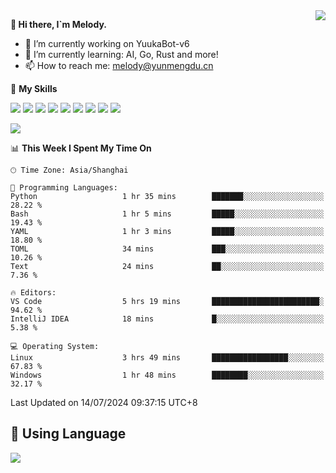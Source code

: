 <a href="#">
  <img align="right" src="https://github-readme-stats.vercel.app/api?username=melodyyuuka&count_private=true&show_icons=true" />
</a>

**👋 Hi there, I`m Melody.**

- 🔭 I’m currently working on YuukaBot-v6
- 🌱 I’m currently learning: AI, Go, Rust and more!
- 📫 How to reach me: melody@yunmengdu.cn

🌟 **My Skills** 

![](https://img.shields.io/badge/-Python-3e74a2?style=flat-square&logo=Python&logoColor=fff)
![](https://img.shields.io/badge/-Java-007396?style=flat-square&logo=OpenJDK&logoColor=fff)
![](https://img.shields.io/badge/-Node.js-339933?style=flat-square&logo=Node.js&logoColor=fff)
![](https://img.shields.io/badge/-Git-f05032?style=flat-square&logo=git&logoColor=fff)
![](https://img.shields.io/badge/-PostgreSQL-4169e1?style=flat-square&logo=PostgreSQL&logoColor=fff)
![](https://img.shields.io/badge/-Rust-000000?style=flat-square&logo=rust&logoColor=fff)
![](https://img.shields.io/badge/-VSCode-007acc?style=flat-square&logo=Visual-Studio-Code&logoColor=fff)
![](https://img.shields.io/badge/-FastAPI-009688?style=flat-square&logo=FastAPI&logoColor=fff)
![](https://img.shields.io/badge/-Linux-000000?style=flat-square&logo=Linux&logoColor=fff)


![](https://wakatime.com/badge/user/fa6dc0e2-47c5-4d2d-ae45-69fec6f2122c.svg)

<!--START_SECTION:waka-->
📊 **This Week I Spent My Time On** 

```text
🕑︎ Time Zone: Asia/Shanghai

💬 Programming Languages: 
Python                   1 hr 35 mins        ███████░░░░░░░░░░░░░░░░░░   28.22 % 
Bash                     1 hr 5 mins         █████░░░░░░░░░░░░░░░░░░░░   19.43 % 
YAML                     1 hr 3 mins         █████░░░░░░░░░░░░░░░░░░░░   18.80 % 
TOML                     34 mins             ███░░░░░░░░░░░░░░░░░░░░░░   10.26 % 
Text                     24 mins             ██░░░░░░░░░░░░░░░░░░░░░░░    7.36 % 

🔥 Editors: 
VS Code                  5 hrs 19 mins       ████████████████████████░   94.62 % 
IntelliJ IDEA            18 mins             █░░░░░░░░░░░░░░░░░░░░░░░░    5.38 % 

💻 Operating System: 
Linux                    3 hrs 49 mins       █████████████████░░░░░░░░   67.83 % 
Windows                  1 hr 48 mins        ████████░░░░░░░░░░░░░░░░░   32.17 % 
```


 Last Updated on 14/07/2024 09:37:15 UTC+8
<!--END_SECTION:waka-->

## 🥰 **Using Language**

![](https://github-readme-stats.vercel.app/api/wakatime?username=MelodyYuyuko&layout=compact&hide_border=true)
